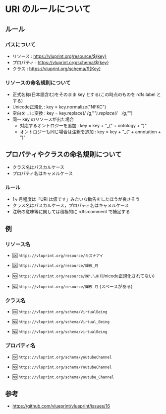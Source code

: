 # URI のルールについて

## ルール

### パスについて

- リソース : https://vluprint.org/resource/${key}
- プロパティ : https://vluprint.org/schema/${key}
- クラス : https://vluprint.org/schema/${Key}

### リソースの命名規則について

- 正式名称(日本語含む)をそのまま key とする(この時点のものを rdfs:label とする)
- Unicode正規化 : key = key.normalize("NFKC")
- 空白を _ に変換 : key = key.replace(/ /g,"_").replace(/　/g,"_")
- 同一 key のリソースが出た場合
  - 対応するオントロジーを追加 : key = key + "_(" + ontology + ")"
  - オントロジーも同じ場合は注釈を追加 : key = key + "_(" + annotation + ")"

## プロパティやクラスの命名規則について

- クラス名はパスカルケース
- プロパティ名はキャメルケース

### ルール

- 1ヶ月程度は「URI は仮です」みたいな勧告をしたほうが良さそう
- クラス名はパスカルケース，プロパティ名はキャメルケース
- 注釈の意味等に関しては積極的に rdfs:comment で補足する

## 例

### リソース名

- :ok: `https://vluprint.org/resource/キズナアイ`
- :ok: `https://vluprint.org/resource/輝夜_月`

- :ng: `https://vluprint.org/resource/㈱㌧㌦Ⅲ` (Unicode正規化されてない)
- :ng: `https://vluprint.org/resource/輝夜 月` (スペースがある)

### クラス名

- :ok: `https://vluprint.org/schema/VirtualBeing`

- :ng: `https://vluprint.org/schema/Virtual_Being`
- :ng: `https://vluprint.org/schema/virtualBeing`

### プロパティ名

- :ok: `https://vluprint.org/schema/youtubeChannel`

- :ng: `https://vluprint.org/schema/YoutubeChannel`
- :ng: `https://vluprint.org/schema/youtube_Channel`

## 参考

- https://github.com/vlueprint/vlueprint/issues/16
